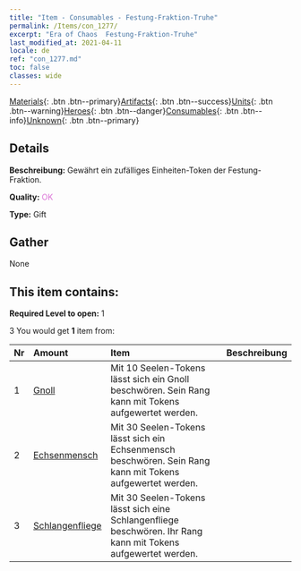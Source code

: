 ```yaml
---
title: "Item - Consumables - Festung-Fraktion-Truhe"
permalink: /Items/con_1277/
excerpt: "Era of Chaos  Festung-Fraktion-Truhe"
last_modified_at: 2021-04-11
locale: de
ref: "con_1277.md"
toc: false
classes: wide
---
```

 [Materials](/de/Items/){: .btn .btn--primary}[Artifacts](/de/Items/Artifacts/){: .btn .btn--success}[Units](/de/Items/Units/){: .btn .btn--warning}[Heroes](/de/Items/Heroes/){: .btn .btn--danger}[Consumables](/de/Items/Consumables/){: .btn .btn--info}[Unknown](/de/Items/Unknown/){: .btn .btn--primary}

## Details
 **Beschreibung:** Gewährt ein zufälliges Einheiten-Token der Festung-Fraktion.

 **Quality:** <span style="color: #DA70D6">OK</span>

 **Type:** Gift

## Gather

  None

## This item contains:

 **Required Level to open:** 1

 3 You would get **1** item  from:

  | Nr | Amount |     Item    | Beschreibung |
  |:---|:-------|:------------|:-----------:|
  | 1 | [Gnoll](/de/Items/unt_253/) | Mit 10 Seelen-Tokens lässt sich ein Gnoll beschwören. Sein Rang kann mit Tokens aufgewertet werden. | 
  | 2 | [Echsenmensch](/de/Items/unt_254/) | Mit 30 Seelen-Tokens lässt sich ein Echsenmensch beschwören. Sein Rang kann mit Tokens aufgewertet werden. | 
  | 3 | [Schlangenfliege](/de/Items/unt_255/) | Mit 30 Seelen-Tokens lässt sich eine Schlangenfliege beschwören. Ihr Rang kann mit Tokens aufgewertet werden. | 
